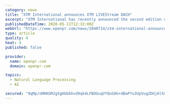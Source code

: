 ```yaml
---
category: news
title: "XTM International announces XTM LIVEStream DACH"
excerpt: "XTM International has recently announced the second edition of the XTM LIVEStream conference the company s virtual thought leadership event dedicated to sharing translation technology insights Scheduled for the 9th of June at 2 00 4"
publishedDateTime: 2020-05-11T12:32:00Z
webUrl: "https://www.openpr.com/news/2040714/xtm-international-announces-xtm-livestream-dach"
type: article
quality: 4
heat: 4
published: false

provider:
  name: openpr.com
  domain: openpr.com

topics:
  - Natural Language Processing
  - AI

secured: "9qMp/oMHKGMJg5gKbbbhvd9qk4LFBOGuqVYQuGOG+dBaPYu3UpVugZDUj6lXm9N+wtecH5Dfx/bHaVE+30C8uYzuL1HOnpWSgVUxU0Y1EEpcqVmsH3VQgK4TJPeHfDiHtQmHPsszuXKSj6tWqInx47xKvhPd3c4TETCyGcrpbrihcFOo1BWgcKQ7clQc6xAA20JR43HQDCQc2k0AeTNXfnWgjAfc05dv1zpWl0oaf6AXRr+8xulVtEj5MoMjEnV4S9m0/lkg7Gy97xEAiF97gmOXzMwlW4m0LT3pn54uzjniIGwdETfMPuvBuCuOnXYp;7NQPiwnccyU0RLBCwQK/Vg=="
---
```


